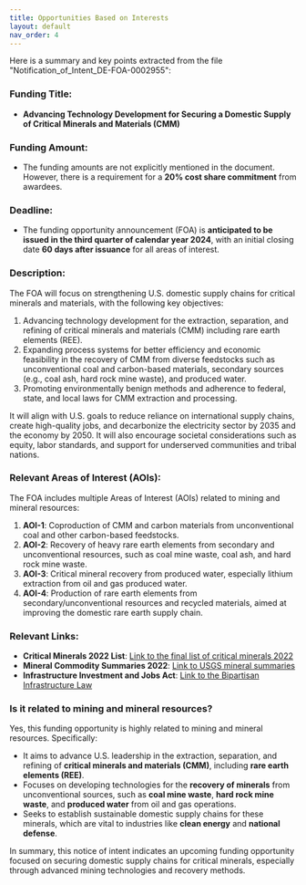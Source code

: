 ```yaml
---
title: Opportunities Based on Interests
layout: default
nav_order: 4
---
```


Here is a summary and key points extracted from the file "Notification_of_Intent_DE-FOA-0002955":

### Funding Title:
- **Advancing Technology Development for Securing a Domestic Supply of Critical Minerals and Materials (CMM)**

### Funding Amount:
- The funding amounts are not explicitly mentioned in the document. However, there is a requirement for a **20% cost share commitment** from awardees.

### Deadline:
- The funding opportunity announcement (FOA) is **anticipated to be issued in the third quarter of calendar year 2024**, with an initial closing date **60 days after issuance** for all areas of interest.

### Description:
The FOA will focus on strengthening U.S. domestic supply chains for critical minerals and materials, with the following key objectives:
1. Advancing technology development for the extraction, separation, and refining of critical minerals and materials (CMM) including rare earth elements (REE).
2. Expanding process systems for better efficiency and economic feasibility in the recovery of CMM from diverse feedstocks such as unconventional coal and carbon-based materials, secondary sources (e.g., coal ash, hard rock mine waste), and produced water.
3. Promoting environmentally benign methods and adherence to federal, state, and local laws for CMM extraction and processing.

It will align with U.S. goals to reduce reliance on international supply chains, create high-quality jobs, and decarbonize the electricity sector by 2035 and the economy by 2050. It will also encourage societal considerations such as equity, labor standards, and support for underserved communities and tribal nations.

### Relevant Areas of Interest (AOIs):
The FOA includes multiple Areas of Interest (AOIs) related to mining and mineral resources:
1. **AOI-1**: Coproduction of CMM and carbon materials from unconventional coal and other carbon-based feedstocks.
2. **AOI-2**: Recovery of heavy rare earth elements from secondary and unconventional resources, such as coal mine waste, coal ash, and hard rock mine waste.
3. **AOI-3**: Critical mineral recovery from produced water, especially lithium extraction from oil and gas produced water.
4. **AOI-4**: Production of rare earth elements from secondary/unconventional resources and recycled materials, aimed at improving the domestic rare earth supply chain.

### Relevant Links:
- **Critical Minerals 2022 List**: [Link to the final list of critical minerals 2022](https://www.federalregister.gov/documents/2022/02/24/2022-04027/2022-final-list-of-critical-minerals)
- **Mineral Commodity Summaries 2022**: [Link to USGS mineral summaries](https://pubs.usgs.gov/periodicals/mcs2022/mcs2022.pdf)
- **Infrastructure Investment and Jobs Act**: [Link to the Bipartisan Infrastructure Law](https://www.congress.gov/bill/117th-congress/house-bill/3684/text)

### Is it related to mining and mineral resources?
Yes, this funding opportunity is highly related to mining and mineral resources. Specifically:
- It aims to advance U.S. leadership in the extraction, separation, and refining of **critical minerals and materials (CMM)**, including **rare earth elements (REE)**.
- Focuses on developing technologies for the **recovery of minerals** from unconventional sources, such as **coal mine waste**, **hard rock mine waste**, and **produced water** from oil and gas operations.
- Seeks to establish sustainable domestic supply chains for these minerals, which are vital to industries like **clean energy** and **national defense**.

In summary, this notice of intent indicates an upcoming funding opportunity focused on securing domestic supply chains for critical minerals, especially through advanced mining technologies and recovery methods.

